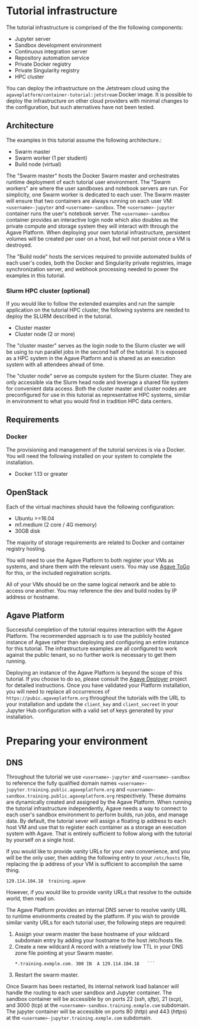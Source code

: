 # Tutorial infrastructure

The tutorial infrastructure is comprised of the the following components:

* Jupyter server
* Sandbox development environment
* Continuous integration server
* Repository automation service
* Private Docker registry
* Private Singularity registry
* HPC cluster

You can deploy the infrastructure on the Jetstream cloud using the `agaveplatform/container-tutorial:jetstream` Docker image. It is possible to deploy the infrastructure on other cloud providers with minimal changes to the configuration, but such aternatives have not been tested.

## Architecture

The examples in this tutorial assume the following architecture.:

* Swarm master
* Swarm worker (1 per student)
* Build node (virtual)

The "Swarm master" hosts the Docker Swarm master and orchestrates runtime
deployment of each tutorial user environment. The "Swarm workers" are where
the user sandboxes and notebook servers are run. For simplicity, one Swarm worker is
dedicated to each user. The Swarm master will ensure that two containers are
always running on each user VM: `<username>-jupyter` and `<username>-sandbox`.
The `<username>-jupyter` container runs the user's notebook server. The
`<username>-sandbox` container provides an interactive login node which also
doubles as the private compute and storage system they will interact with
through the Agave Platform. When deploying your own tutorial infrastructure,
persistent volumes will be created per user on a host, but will not persist
once a VM is destroyed.

The "Build node" hosts the services required to provide automated builds of each user's codes, both the Docker and Singularity private registries, image synchronization server, and webhook processing needed to power the examples in this tutorial.


### Slurm HPC cluster (optional)
If you would like to follow the extended examples and run the sample application
on the tutorial HPC cluster, the following systems are needed to deploy the
SLURM described in the tutorial.

* Cluster master
* Cluster node (2 or more)

The "cluster master" serves as the login node to the Slurm cluster we will be
using to run parallel jobs in the second half of the tutorial. It is exposed
as a HPC system in the Agave Platform and is shared as an execution system
with all attendees ahead of time.

The "cluster node" serve as compute system for the Slurm cluster. They are
 only accessible via the Slurm head node and leverage a shared file system
 for convenient data access. Both the cluster master and cluster nodes are
 preconfigured for use in this tutorial as representative HPC systems, similar
 in environment to what you would find in tradition HPC data centers.


## Requirements
### Docker
The provisioning and management of the tutorial services is via a Docker. You
will need the following installed on your system to complete the installation.

* Docker 1.13 or greater

## OpenStack
Each of the virtual machines should have the following configuration:

* Ubuntu >=16.04
* m1.medium (2 core / 4G memory)
* 30GB disk

The majority of storage requirements are related to Docker and container
registry hosting.

You will need to use the Agave Platform to both register your VMs as systems,
and share them with the relevant users. You may use [Agave ToGo](https://togo.agaveplatform.org)
for this, or the included registration scripts.

All of your VMs should be on the same logical network and be able to access one
another. You may reference the dev and build nodes by IP address or hostname.

## Agave Platform
Successful completion of the tutorial requires interaction with the Agave Platform. The recommended approach is to use the publicly hosted instance of Agave rather than deploying and configuring an entire instance for this tutorial. The infrastructure examples are all configured to work against the public tenant, so no further work is necessary to get them running.

Deploying an instance of the Agave Platform is beyond the scope of this tutorial. If you choose to do so, please consult the [Agave Deployer](https://github.com/agaveplatform/deployer) project for detailed instructions. Once you have validated your Platform installation, you will need to replace all occurrences of `https://pubic.agaveplatform.org` throughout the tutorials with the URL to your installation and update the `client_key` and `client_secreet` in your Jupyter Hub configuration with a valid set of keys generated by your installation.

# Preparing your environment
## DNS
Throughout the tutorial we use `<username>-jupyter` and `<username>-sandbox` to reference the fully qualified domain names `<username>-jupyter.training.public.agaveplatform.org` and `<username>-sandbox.training.public.agaveplatform.org` respectively. These domains are dynamically created and assigned by the Agave Platform. When running the tutorial infrastructure independently, Agave needs a way to connect to each user's sandbox environment to perform builds, run jobs, and manage data. By default, the tutorial sever will assign a floating ip address to each host VM and use that to register each container as a storage an execution system with Agave. That is entirely sufficient to follow along with the tutorial by yourself on a single host.

If you would like to provide vanity URLs for your own convenience, and you will be the only user, then adding the following entry to your `/etc/hosts` file, replacing the ip address of your VM  is sufficient to accomplish the same thing.

```
129.114.104.18  training.agave
```  

However, if you would like to provide vanity URLs that resolve to the outside world, then read on.

The Agave Platform provides an internal DNS server to resolve vanity URL to runtime environments created by the platform. If you wish to provide similar vanity URLs for each tutorial user, the following steps are required:

1. Assign your swarm master the base hostname of your wildcard subdomain entry by adding your hostname to the host /etc/hosts file.
2. Create a new wildcard A record with a relatively low TTL in your DNS zone file pointing at your Swarm master.  
    ```
    *.training.exmple.com. 300 IN  A 129.114.104.18   ```  
3. Restart the swarm master.

Once Swarm has been restarted, its internal network load balancer will handle the routing to each user sandbox and Jupyter container. The sandbox container will be accessible by on ports 22 (*ssh*, *sftp*), 21 (*scp*), and 3000 (tcp) at the `<username>-sandbox.training.exmple.com` subdomain. The jupyter container will be accessible on ports 80 (*http*) and 443 (*https*) at the `<username>-jupyter.training.exmple.com` subdomain.
